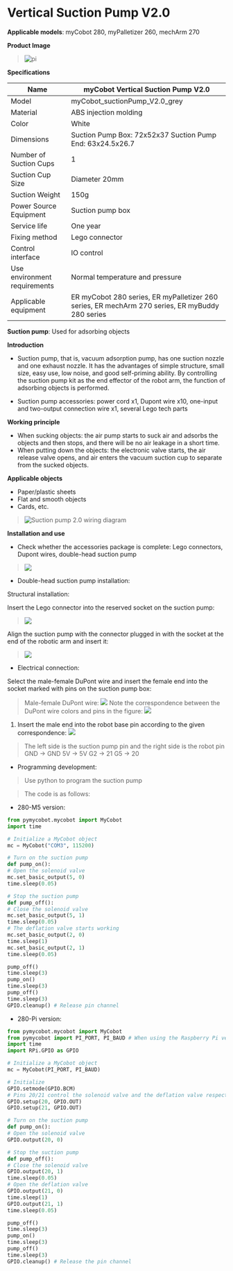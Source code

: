 # Vertical Suction Pump V2.0

**Applicable models**: myCobot 280, myPalletizer 260, mechArm 270

**Product Image**

> ![pi](../../resources\4-SupportAndService\Accessories\pump/P1.png)

**Specifications**

| Name | myCobot Vertical Suction Pump V2.0 |
| ------------ | ------------------------------------------------------------------------------------------ |
| Model | myCobot_suctionPump_V2.0_grey |
| Material | ABS injection molding |
| Color | White |
| Dimensions | Suction Pump Box: 72x52x37 Suction Pump End: 63x24.5x26.7 |
| Number of Suction Cups | 1 |
| Suction Cup Size | Diameter 20mm |
| Suction Weight | 150g |
| Power Source Equipment | Suction pump box |
| Service life | One year |
| Fixing method | Lego connector |
| Control interface | IO control |
| Use environment requirements | Normal temperature and pressure |
| Applicable equipment | ER myCobot 280 series, ER myPalletizer 260 series, ER mechArm 270 series, ER myBuddy 280 series |

**Suction pump**: Used for adsorbing objects

**Introduction**

- Suction pump, that is, vacuum adsorption pump, has one suction nozzle and one exhaust nozzle. It has the advantages of simple structure, small size, easy use, low noise, and good self-priming ability. By controlling the suction pump kit as the end effector of the robot arm, the function of adsorbing objects is performed.

- Suction pump accessories: power cord x1, Dupont wire x10, one-input and two-output connection wire x1, several Lego tech parts

**Working principle**

- When sucking objects: the air pump starts to suck air and adsorbs the objects and then stops, and there will be no air leakage in a short time.
- When putting down the objects: the electronic valve starts, the air release valve opens, and air enters the vacuum suction cup to separate from the sucked objects.

**Applicable objects**

- Paper/plastic sheets
- Flat and smooth objects
- Cards, etc.

> ![Suction pump 2.0 wiring diagram](../../resources\4-SupportAndService\Accessories\pump/P2.jpg)

**Installation and use**

- Check whether the accessories package is complete: Lego connectors, Dupont wires, double-head suction pump
> ![](../../resources\4-SupportAndService\Accessories\pump/P2.jpg)

- Double-head suction pump installation:

Structural installation:

Insert the Lego connector into the reserved socket on the suction pump:

> ![](../../resources\4-SupportAndService\Accessories\pump/P3.jpg)

Align the suction pump with the connector plugged in with the socket at the end of the robotic arm and insert it:

> ![](../../resources\4-SupportAndService\Accessories\pump/P4.jpg)

- Electrical connection:

Select the male-female DuPont wire and insert the female end into the socket marked with pins on the suction pump box:

> Male-female DuPont wire:
> ![](../../resources\4-SupportAndService\Accessories\pump/P5.jpg)
> Note the correspondence between the DuPont wire colors and pins in the figure:
> ![](../../resources\4-SupportAndService\Accessories\pump/P4.jpg)

1. Insert the male end into the robot base pin according to the given correspondence:
![](../../resources\4-SupportAndService\Accessories\pump/P7.jpg)

> The left side is the suction pump pin and the right side is the robot pin
> GND -> GND
> 5V -> 5V
> G2 -> 21
> G5 -> 20

- Programming development:
> Use python to program the suction pump

> The code is as follows:

- 280-M5 version:

```python
from pymycobot.mycobot import MyCobot
import time

# Initialize a MyCobot object
mc = MyCobot("COM3", 115200)

# Turn on the suction pump
def pump_on():
# Open the solenoid valve
mc.set_basic_output(5, 0)
time.sleep(0.05)

# Stop the suction pump
def pump_off():
# Close the solenoid valve
mc.set_basic_output(5, 1)
time.sleep(0.05)
# The deflation valve starts working
mc.set_basic_output(2, 0)
time.sleep(1)
mc.set_basic_output(2, 1)
time.sleep(0.05)

pump_off()
time.sleep(3)
pump_on()
time.sleep(3)
pump_off()
time.sleep(3)
GPIO.cleanup() # Release pin channel
```

- 280-Pi version:

```python
from pymycobot.mycobot import MyCobot
from pymycobot import PI_PORT, PI_BAUD # When using the Raspberry Pi version of mycobot, you can reference these two variables to initialize MyCobot
import time
import RPi.GPIO as GPIO

# Initialize a MyCobot object
mc = MyCobot(PI_PORT, PI_BAUD)

# Initialize
GPIO.setmode(GPIO.BCM)
# Pins 20/21 control the solenoid valve and the deflation valve respectively
GPIO.setup(20, GPIO.OUT)
GPIO.setup(21, GPIO.OUT)

# Turn on the suction pump
def pump_on():
# Open the solenoid valve
GPIO.output(20, 0)

# Stop the suction pump
def pump_off():
# Close the solenoid valve
GPIO.output(20, 1)
time.sleep(0.05)
# Open the deflation valve
GPIO.output(21, 0)
time.sleep(1)
GPIO.output(21, 1)
time.sleep(0.05)

pump_off()
time.sleep(3)
pump_on()
time.sleep(3)
pump_off()
time.sleep(3)
GPIO.cleanup() # Release the pin channel
```